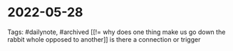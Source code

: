 # 2022-05-28
Tags: #dailynote, #archived 
[[!= why does one thing make us go down the rabbit whole opposed to another]]
is there a connection or trigger

